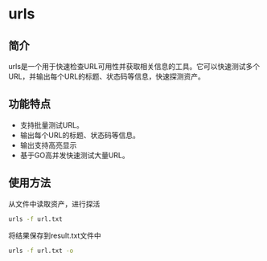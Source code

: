 # urls

## 简介

urls是一个用于快速检查URL可用性并获取相关信息的工具。它可以快速测试多个URL，并输出每个URL的标题、状态码等信息，快速探测资产。

## 功能特点

* 支持批量测试URL。
* 输出每个URL的标题、状态码等信息。
* 输出支持高亮显示
* 基于GO高并发快速测试大量URL。

## 使用方法

从文件中读取资产，进行探活
```bash
urls -f url.txt
```

将结果保存到result.txt文件中
```bash
urls -f url.txt -o
```

 
